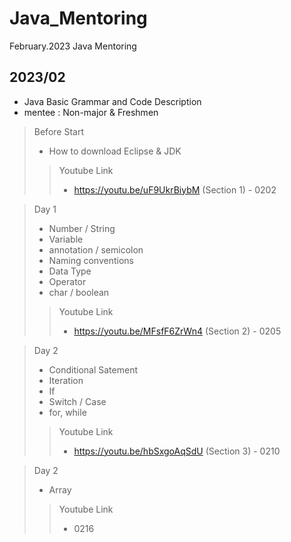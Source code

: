 # Java_Mentoring
February.2023 Java Mentoring 

## 2023/02
- Java Basic Grammar and Code Description
- mentee :  Non-major & Freshmen

> Before Start
> - How to download Eclipse & JDK
>> Youtube Link
>>   - https://youtu.be/uF9UkrBiybM (Section 1) - 0202

> Day 1
>   - Number / String
>   - Variable
>   - annotation / semicolon
>   - Naming conventions
>   - Data Type
>   - Operator
>   - char / boolean
>> Youtube Link
>> - https://youtu.be/MFsfF6ZrWn4 (Section 2) - 0205

>Day 2
>   - Conditional Satement
>   - Iteration
>   - If
>   - Switch / Case
>   - for, while
>> Youtube Link
>> - https://youtu.be/hbSxgoAqSdU (Section 3) - 0210

>Day 2
>   - Array
>> Youtube Link
>>  - 0216
